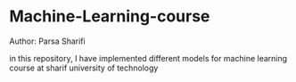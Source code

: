 # Machine-Learning-course

Author: Parsa Sharifi

in this repository, I have implemented different models for machine learning course at sharif university of technology
